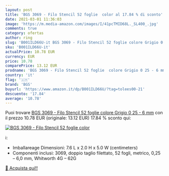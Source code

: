 ```yaml
---
layout: post
title: 'BGS 3069 - Filo Stencil 52 foglie  color al 17.84 % di sconto'
date: 2021-03-01 11:36:03
image: 'https://m.media-amazon.com/images/I/41pcTMID68L._SL400_.jpg'
comments: true
category: ofertas
author: ring
slug: 'B001ILD66U-it BGS 3069 - Filo Stencil 52 foglie colore Grigio 0 25 - 6 mm'
sku: 'B001ILD66U-it'
actualPrice: 10.78 EUR
currency: EUR
price: 10.78
comparePrice: 13.12 EUR
prodname: 'BGS 3069 - Filo Stencil 52 foglie  colore Grigio 0 25 - 6 mm'
country: 'it'
flag: '🇮🇹'
brand: 'BGS'
buyurl: 'https://www.amazon.it/dp/B001ILD66U/?tag=tolees00-21'
descuento: '17.84'
average: '10.78'
---
```


Puoi trovare [BGS 3069 - Filo Stencil 52 foglie  colore Grigio 0 25 - 6 mm](https://www.amazon.it/dp/B001ILD66U/?tag=tolees00-21) con il prezzo 10.78 EUR (originale: 13.12 EUR) 17.84 % sconto qui:

[![BGS 3069 - Filo Stencil 52 foglie  color](https://m.media-amazon.com/images/I/41pcTMID68L._SL400_.jpg)](https://www.amazon.it/dp/B001ILD66U/?tag=tolees00-21)

ℹ️:

- Imballareage Dimensioni: 7.6 L x 2.0 H x 5.0 W (centimeters)
- Componenti inclusi: 3069, doppio taglio filettato, 52 fogli, metrico, 0,25 – 6,0 mm, Whitworth 4G – 62G

[🛒 Acquista qui!!](https://www.amazon.it/dp/B001ILD66U/?tag=tolees00-21)
